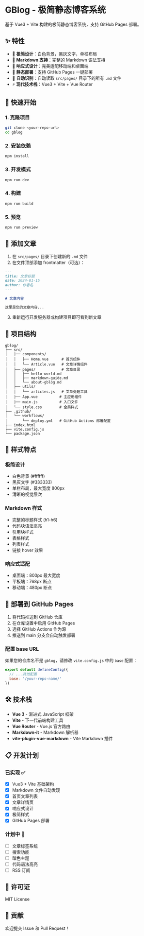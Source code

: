 # GBlog - 极简静态博客系统

基于 Vue3 + Vite 构建的极简静态博客系统，支持 GitHub Pages 部署。

## ✨ 特性

- 🎨 **极简设计**：白色背景，黑灰文字，单栏布局
- 📝 **Markdown 支持**：完整的 Markdown 语法支持
- 📱 **响应式设计**：完美适配移动端和桌面端
- 🚀 **静态部署**：支持 GitHub Pages 一键部署
- 🔄 **自动识别**：自动读取 `src/pages/` 目录下的所有 `.md` 文件
- ⚡ **现代技术栈**：Vue3 + Vite + Vue Router

## 🚀 快速开始

### 1. 克隆项目

```bash
git clone <your-repo-url>
cd gblog
```

### 2. 安装依赖

```bash
npm install
```

### 3. 开发模式

```bash
npm run dev
```

### 4. 构建

```bash
npm run build
```

### 5. 预览

```bash
npm run preview
```

## 📝 添加文章

1. 在 `src/pages/` 目录下创建新的 `.md` 文件
2. 在文件顶部添加 frontmatter（可选）：

```markdown
---
title: 文章标题
date: 2024-01-15
author: 作者名
---

# 文章内容

这里是您的文章内容...
```

3. 重新运行开发服务器或构建项目即可看到新文章

## 📁 项目结构

```
gblog/
├── src/
│   ├── components/
│   │   ├── Home.vue      # 首页组件
│   │   └── Article.vue   # 文章详情组件
│   ├── pages/            # 文章目录
│   │   ├── hello-world.md
│   │   ├── markdown-guide.md
│   │   └── about-gblog.md
│   ├── utils/
│   │   └── articles.js   # 文章处理工具
│   ├── App.vue          # 主应用组件
│   ├── main.js          # 入口文件
│   └── style.css        # 全局样式
├── .github/
│   └── workflows/
│       └── deploy.yml   # GitHub Actions 部署配置
├── index.html
├── vite.config.js
└── package.json
```

## 🎨 样式特点

### 极简设计
- 白色背景 (#ffffff)
- 黑灰文字 (#333333)
- 单栏布局，最大宽度 800px
- 清晰的视觉层次

### Markdown 样式
- 完整的标题样式 (h1-h6)
- 代码块语法高亮
- 引用块样式
- 表格样式
- 列表样式
- 链接 hover 效果

### 响应式适配
- 桌面端：800px 最大宽度
- 平板端：768px 断点
- 移动端：480px 断点

## 🚀 部署到 GitHub Pages

1. 将代码推送到 GitHub 仓库
2. 在仓库设置中启用 GitHub Pages
3. 选择 GitHub Actions 作为源
4. 推送到 main 分支会自动触发部署

### 配置 base URL

如果您的仓库名不是 `gblog`，请修改 `vite.config.js` 中的 `base` 配置：

```javascript
export default defineConfig({
  // ...其他配置
  base: '/your-repo-name/'
})
```

## 🛠️ 技术栈

- **Vue 3** - 渐进式 JavaScript 框架
- **Vite** - 下一代前端构建工具
- **Vue Router** - Vue.js 官方路由
- **Markdown-it** - Markdown 解析器
- **vite-plugin-vue-markdown** - Vite Markdown 插件

## 📋 开发计划

### 已实现 ✅
- [x] Vue3 + Vite 基础架构
- [x] Markdown 文件自动发现
- [x] 首页文章列表
- [x] 文章详情页
- [x] 响应式设计
- [x] 极简样式
- [x] GitHub Pages 部署

### 计划中 🔄
- [ ] 文章标签系统
- [ ] 搜索功能  
- [ ] 暗色主题
- [ ] 代码语法高亮
- [ ] RSS 订阅

## 📄 许可证

MIT License

## 🤝 贡献

欢迎提交 Issue 和 Pull Request！
